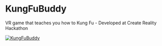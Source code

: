 # KungFuBuddy
VR game that teaches you how to Kung Fu - Developed at Create Reality Hackathon 

[![KungFuBuddy](https://img.youtube.com/vi/spNHApv0-us/0.jpg)](https://www.youtube.com/watch?v=spNHApv0-us)
